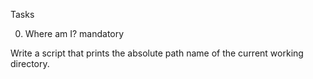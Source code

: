 Tasks

0. Where am I? mandatory

Write a script that prints the absolute path name of the current working directory.


